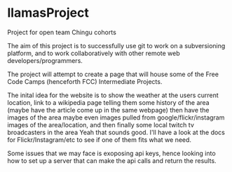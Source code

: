 # llamasProject
Project for open team Chingu cohorts 

The aim of this project is to successfully use git to work on a subversioning platform, and to work collaboratively with other remote web developers/programmers.

The project will attempt to create a page that will house some of the Free Code Camps (henceforth FCC) Intermediate Projects. 

The inital idea for the website is to show the weather at the users current location, link to a wikipedia page telling them some history of the area (maybe have the article come up in the same webpage) then have the images of the area maybe even images pulled from google/flickr/instagram images of the area/location, and then finally some local twitch tv broadcasters in the area
Yeah that sounds good. I'll have a look at the docs for Flickr/Instagram/etc to see if one of them fits what we need.

Some issues that we may face is exoposing api keys, hence looking into how to set up a server that can make the api calls and return the results.
